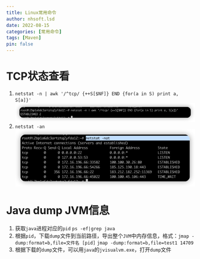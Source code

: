 ```yaml
---
title: Linux常用命令
author: nhsoft.lsd
date: 2022-08-15
categories: [常用命令]
tags: [Maven]
pin: false
---
```

# TCP状态查看
1. `netstat -n | awk '/^tcp/ {++S[$NF]} END {for(a in S) print a, S[a]}'`
![](/assets/img/nhsoft_lsd/2022-08-15-linux-2.png)
2. `netstat -an`
![](/assets/img/nhsoft_lsd/2022-08-15-linux-1.png)

# Java dump JVM信息
1. 获取`java`进程对应的`pid`
```ps -ef|grep java```
2. 根据`pid`，下载`dump`文件到当前路径，导出整个`JVM`中内存信息，格式：`jmap -dump:format=b,file=文件名 [pid]`
```jmap -dump:format=b,file=test1 14709```
3. 根据下载的`dump`文件，可以用`java`的`jvisualvm.exe`，打开`dump`文件

